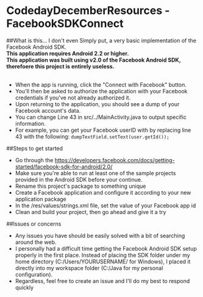 CodedayDecemberResources - FacebookSDKConnect
========================

##What is this... I don't even
Simply put, a very basic implementation of the Facebook Android SDK.
<br />
<strong>This application requires Android 2.2 or higher.</strong><br>
<strong>This application was built using v2.0 of the Facebook Android SDK, therefoere this project is entirely useless.</strong>
<br /><br />
+ When the app is running, click the "Connect with Facebook" button.
+ You'll then be asked to authorize the application with your Facebook credentials if you've not already authorized it.
+ Upon returning to the application, you should see a dump of your Facebook account's data.
+ You can change Line 43 in src/../MainActivity.java to output specific information.
+ For example, you can get your Facebook userID with by replacing line 43 with the following:
	`dumpTextField.setText(user.getId());`

##Steps to get started
+ Go through the https://developers.facebook.com/docs/getting-started/facebook-sdk-for-android/2.0/
+ Make sure you're able to run at least one of the sample projects provided in the Android SDK before your continue.
+ Rename this project's package to something unique
+ Create a Facebook application and configure it according to your new application package
+ In the /res/values/strings.xml file, set the value of your Facebook app id
+ Clean and build your project, then go ahead and give it a try

##Issues or concerns
+ Any issues you have should be easily solved with a bit of searching around the web.
+ I personally had a difficult time getting the Facebook Android SDK setup properly in the first place.
Instead of placing the SDK folder under my home directory (C:/Users/YOURUSERNAME/ for Windows), I placed it directly into my workspace folder (C:/Java for my personal configuration).
+ Regardless, feel free to create an issue and I'll do my best to respond quickly

